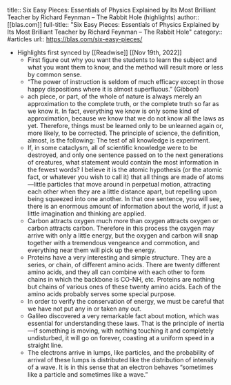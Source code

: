 title:: Six Easy Pieces: Essentials of Physics Explained by Its Most Brilliant Teacher by Richard Feynman – The Rabbit Hole (highlights)
author:: [[blas.com]]
full-title:: "Six Easy Pieces: Essentials of Physics Explained by Its Most Brilliant Teacher by Richard Feynman – The Rabbit Hole"
category:: #articles
url:: https://blas.com/six-easy-pieces/

- Highlights first synced by [[Readwise]] [[Nov 19th, 2022]]
	- First figure out why you want the students to learn the subject and what you want them to know, and the method will result more or less by common sense.
	- “The power of instruction is seldom of much efficacy except in those happy dispositions where it is almost superfluous.” (Gibbon)
	- ach piece, or part, of the whole of nature is always merely an approximation to the complete truth, or the complete truth so far as we know it. In fact, everything we know is only some kind of approximation, because we know that we do not know all the laws as yet. Therefore, things must be learned only to be unlearned again or, more likely, to be corrected. The principle of science, the definition, almost, is the following: The test of all knowledge is experiment.
	- If, in some cataclysm, all of scientific knowledge were to be destroyed, and only one sentence passed on to the next generations of creatures, what statement would contain the most information in the fewest words? I believe it is the atomic hypothesis (or the atomic fact, or whatever you wish to call it) that all things are made of atoms—little particles that move around in perpetual motion, attracting each other when they are a little distance apart, but repelling upon being squeezed into one another. In that one sentence, you will see, there is an enormous amount of information about the world, if just a little imagination and thinking are applied.
	- Carbon attracts oxygen much more than oxygen attracts oxygen or carbon attracts carbon. Therefore in this process the oxygen may arrive with only a little energy, but the oxygen and carbon will snap together with a tremendous vengeance and commotion, and everything near them will pick up the energy.
	- Proteins have a very interesting and simple structure. They are a series, or chain, of different amino acids. There are twenty different amino acids, and they all can combine with each other to form chains in which the backbone is CO-NH, etc. Proteins are nothing but chains of various ones of these twenty amino acids. Each of the amino acids probably serves some special purpose.
	- In order to verify the conservation of energy, we must be careful that we have not put any in or taken any out.
	- Galileo discovered a very remarkable fact about motion, which was essential for understanding these laws. That is the principle of inertia—if something is moving, with nothing touching it and completely undisturbed, it will go on forever, coasting at a uniform speed in a straight line.
	- The electrons arrive in lumps, like particles, and the probability of arrival of these lumps is distributed like the distribution of intensity of a wave. It is in this sense that an electron behaves “sometimes like a particle and sometimes like a wave.”